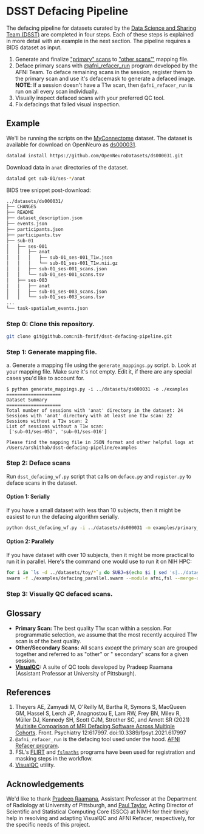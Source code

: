 # DSST Defacing Pipeline

The defacing pipeline for datasets curated by the [Data Science and Sharing Team (DSST)](https://cmn.nimh.nih.gov/dsst) are completed in four steps. Each of these steps is explained in more detail with an example in the next section. The pipeline requires a BIDS dataset as input.

1. Generate and finalize ["primary" scans](#glossary) to ["other scans'"](#glossary) mapping file. 
2. Deface primary scans
   with [@afni_refacer_run](https://afni.nimh.nih.gov/pub/dist/doc/htmldoc/tutorials/refacer/refacer_run.html) program
   developed by the AFNI Team. To deface remaining scans in the session, register them to the primary scan and use
   it's defacemask to generate a defaced image.
    **NOTE**: If a session doesn't have a T1w scan, then `@afni_refacer_run` is run on all every scan individually. 
3. Visually inspect defaced scans with your preferred QC tool. 
4. Fix defacings that failed visual inspection.

## Example
We'll be running the scripts on the [MyConnectome](https://openneuro.org/datasets/ds000031/versions/1.0.0) dataset. The dataset is available for download on OpenNeuro as [ds000031](https://openneuro.org/datasets/ds000031/versions/1.0.0/download). 

```bash
datalad install https://github.com/OpenNeuroDatasets/ds000031.git
```

Download data in `anat` directories of the dataset.

```bash
datalad get sub-01/ses-*/anat
```

BIDS tree snippet post-download:

```bash
../datasets/ds000031/
├── CHANGES
├── README
├── dataset_description.json
├── events.json
├── participants.json
├── participants.tsv
├── sub-01
│   ├── ses-001
│   │   ├── anat
│   │   │   ├── sub-01_ses-001_T1w.json
│   │   │   └── sub-01_ses-001_T1w.nii.gz 
│   │   ├── sub-01_ses-001_scans.json
│   │   └── sub-01_ses-001_scans.tsv
│   ├── ses-003
│   │   ├── anat
│   │   ├── sub-01_ses-003_scans.json
│   │   └── sub-01_ses-003_scans.tsv
...
└── task-spatialwm_events.json
```

### **Step 0:** Clone this repository.

```bash
git clone git@github.com:nih-fmrif/dsst-defacing-pipeline.git
```

### **Step 1:** Generate mapping file.

a. Generate a mapping file using the `generate_mappings.py` script. 
b. Look at your mapping file. Make sure it's not empty. Edit it, if there are any special cases you'd like to account for.

```
$ python generate_mappings.py -i ../datasets/ds000031 -o ./examples                                                                              
====================
Dataset Summary
====================
Total number of sessions with 'anat' directory in the dataset: 24
Sessions with 'anat' directory with at least one T1w scan: 22
Sessions without a T1w scan: 2
List of sessions without a T1w scan:
 ['sub-01/ses-053', 'sub-01/ses-016']

Please find the mapping file in JSON format and other helpful logs at /Users/arshithab/dsst-defacing-pipeline/examples
```

### **Step 2:** Deface scans
Run `dsst_defacing_wf.py` script that calls on `deface.py` and `register.py` to deface scans in the dataset. 

#### Option 1: Serially
If you have a small dataset with less than 10 subjects, then it might be easiest to run the defacing algorithm serially.

```bash
python dsst_defacing_wf.py -i ../datasets/ds000031 -m examples/primary_to_others_mapping.json -o examples
```

#### Option 2: Parallely
If you have dataset with over 10 subjects, then it might be more practical to run it in parallel. Here's the command one would use to run it on NIH HPC:

```bash
for i in `ls -d ../datasets/toy/*`; do SUBJ=$(echo $i | sed 's|../datasets/toy/||g' ); echo "python dsst_defacing_wf.py -i ../datasets/ds000031 -m examples/primary_to_others_mapping.json -o examples -s $SUBJ"; done > ./examples/defacing_parallel.swarm
swarm -f ./examples/defacing_parallel.swarm --module afni,fsl --merge-output --logdir ./examples/swarm_log
```

### **Step 3:** Visually QC defaced scans.



## Glossary

- **Primary Scan:** The best quality T1w scan within a session. For programmatic selection, we assume that the most
  recently acquired T1w scan is of the best quality.
- **Other/Secondary Scans:** All scans *except* the primary scan are grouped together and referred to as "other" or "
  secondary" scans for a given session.
- **[VisualQC](https://raamana.github.io/visualqc):** A suite of QC tools developed by Pradeep Raamana (Assistant
  Professor at University of Pittsburgh).

## References

1. Theyers AE, Zamyadi M, O'Reilly M, Bartha R, Symons S, MacQueen GM, Hassel S, Lerch JP, Anagnostou E, Lam RW, Frey
   BN, Milev R, Müller DJ, Kennedy SH, Scott CJM, Strother SC, and Arnott SR (2021)
   [Multisite Comparison of MRI Defacing Software Across Multiple Cohorts](10.3389/fpsyt.2021.617997). Front. Psychiatry
   12:617997. doi:10.3389/fpsyt.2021.617997
2. `@afni_refacer_run` is the defacing tool used under the hood. [AFNI Refacer program](https://afni.nimh.nih.gov/pub/dist/doc/htmldoc/tutorials/refacer/refacer_run.html).
3. FSL's [FLIRT](https://fsl.fmrib.ox.ac.uk/fsl/fslwiki/FLIRT)
   and [`fslmaths`](https://fsl.fmrib.ox.ac.uk/fsl/fslwiki/Fslutils?highlight=%28fslmaths%29) programs have been used
   for registration and masking steps in the workflow.
4. [VisualQC](https://raamana.github.io/visualqc/) utility.

## Acknowledgements

We'd like to thank [Pradeep Raamana](https://www.aimi.pitt.edu/people/ant), Assistant Professor at the Department of
Radiology at University of Pittsburgh, and [Paul Taylor](https://afni.nimh.nih.gov/Staff), Acting Director of Scientific
and Statistical Computing Core (SSCC) at NIMH for their timely help in resolving and adapting VisualQC and AFNI Refacer,
respectively, for the specific needs of this project.
